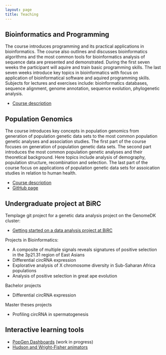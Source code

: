 ```yaml
---
layout: page
title: Teaching
---
```


## Bioinformatics and Programming

The course introduces programming and its practical applications in bioinformatics. The course also outlines and discusses bioinformatics algorithms and the most common tools for bioinformatics analysis of sequence data are presented and demonstrated. During the first seven weeks the participant will aquire and train basic programming skills. The last seven weeks introduce key topics in bioinformatics with focus on application of bioinformatical software and aquired programming skills. Subjects for lectures and exercises include: bioinformatics databases, sequence alignment, genome annotation, sequence evolution, phylogenetic analysis.

* [Course description](https://kursuskatalog.au.dk/en/course/83382/Bioinformatics-and-Programming)

## Population Genomics

The course introduces key concepts in population genomics from generation of population genetic data sets to the most common population genetic analyses and association studies. The first part of the course focuses on generation of population genetic data sets. The second part introduces the most common population genetic analyses and their theoretical background. Here topics include analysis of demography, population structure, recombination and selection. The last part of the course focus on applications of population genetic data sets for assoication studies in relation to human health.

* [Course description](https://kursuskatalog.au.dk/en/course/87461/Population-Genomics)
* [GitHub page](https://github.com/kaspermunch/PopulationGenomicsCourse)

## Undergraduate project at BiRC

Templage git project for a genetic data analysis project on the GenomeDK cluster:

* [Getting started on a data analysis project at BiRC](https://github.com/kaspermunch/birc-project)

Projects in Bioinformatics:

- A composite of multiple signals reveals signatures of positive selection in the 3p21.31 region of East Asians
- Differential circRNA expression
- Explorative analysis of X chromosome diversity in Sub-Saharan Africa populations
- Analysis of positive selection in great ape evolution

Bachelor projects

- Differential circRNA expression

Master theses projects

- Profiling circRNA in spermatogenesis

## Interactive learning tools

* [PopGen Dashboards]() (work in progress)
* [Hudson and Wright-Fisher animators](http://tildeweb.au.dk/au81667/coalescent/)
